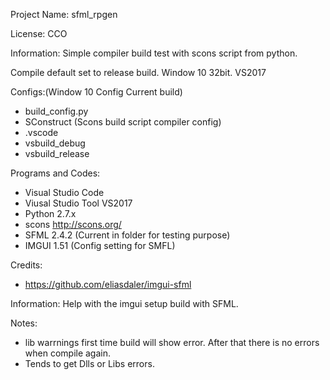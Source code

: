 Project Name: sfml_rpgen

License: CCO

Information: Simple compiler build test with scons script from python.

Compile default set to release build. Window 10 32bit. VS2017

Configs:(Window 10 Config Current build)
 * build_config.py
 * SConstruct (Scons build script compiler config)
 * .vscode
 * vsbuild_debug
 * vsbuild_release

Programs and Codes:
 * Visual Studio Code 
 * Viusal Studio Tool VS2017
 * Python 2.7.x
  * scons http://scons.org/
 * SFML 2.4.2 (Current in folder for testing purpose)
 * IMGUI 1.51 (Config setting for SMFL)

Credits:
 * https://github.com/eliasdaler/imgui-sfml

 Information: Help with the imgui setup build with SFML.

Notes:
 * lib warrnings first time build will show error. After that there is no errors when compile again.
 * Tends to get Dlls or Libs errors.
